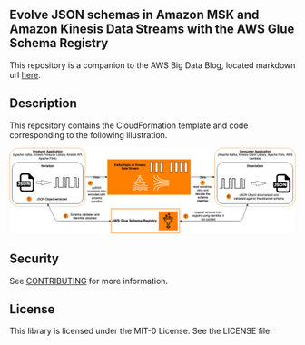 ## Evolve JSON schemas in Amazon MSK and Amazon Kinesis Data Streams with the AWS Glue Schema Registry

This repository is a companion to the AWS Big Data Blog, located markdown url [here](https://aws.amazon.com/blogs/big-data/).

## Description

This repository contains the CloudFormation template and code corresponding to the following illustration.

![Illustration](illustration.jpg)

## Security

See [CONTRIBUTING](CONTRIBUTING.md#security-issue-notifications) for more information.

## License

This library is licensed under the MIT-0 License. See the LICENSE file.

